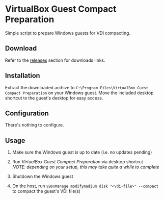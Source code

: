 # VirtualBox Guest Compact Preparation
Simple script to prepare Windows guests for VDI compacting.

## Download
Refer to the [releases](https://github.com/fonic/virtualbox-guest-additions-updater/releases) section for downloads links.

## Installation
Extract the downloaded archive to `C:\Program Files\VirtualBox Guest Compact Preparation` on your Windows guest. Move the included desktop shortcut to the guest's desktop for easy access.

## Configuration
There's nothing to configure.

## Usage
1. Make sure the Windows guest is up to date (i.e. no updates pending)

2. Run _VirtualBox Guest Compact Preparation_ via desktop shortcut<br/>
   _NOTE: depending on your setup, this may take quite a while to complete_

3. Shutdown the Windows guest

4. On the host, run `VBoxManage modifymedium disk "<vdi-file>" --compact` to compact the guest's VDI file(s)
